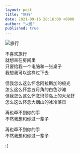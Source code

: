 ```yaml
---
layout: post
title: "旅行"
date: 2021-09-16 20:16:00 +0800
author: "火兽"
published: true
---
```


![旅行](https://huoshou.me/images/20210916_alaska.jpg)   

不喜欢旅行<br>
就想呆在房间里<br>
只要给我一个电脑和一张桌子<br>
我想我可以这样过下去

但我怎么这么怀念阿拉斯加的极光<br>
怎么这么怀念五月角的白色沙滩<br>
但我怎么这么怀念玛莎岛上的大龙虾<br>
怎么这么怀念大烟山的冰冷落日

再也牵不到你的手<br>
不然我想和你过一辈子<br>

再也牵不到你的手<br>
不然我想和你过一辈子

:(
